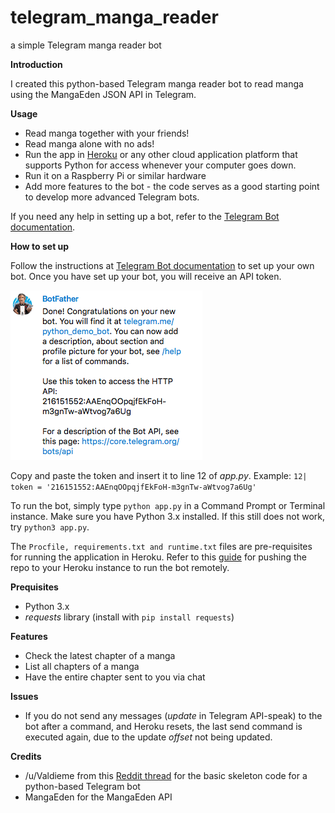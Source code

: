 # telegram_manga_reader
a simple Telegram manga reader bot

**Introduction**

I created this python-based Telegram manga reader bot to read manga using the MangaEden JSON API in Telegram.

**Usage**
- Read manga together with your friends!
- Read manga alone with no ads!
- Run the app in [Heroku](http://www.heroku.com) or any other cloud application platform that supports Python for access whenever your computer goes down.
- Run it on a Raspberry Pi or similar hardware
- Add more features to the bot - the code serves as a good starting point to develop more advanced Telegram bots.

If you need any help in setting up a bot, refer to the [Telegram Bot documentation](https://core.telegram.org/bots).

**How to set up**

Follow the instructions at [Telegram Bot documentation](https://core.telegram.org/bots) to set up your own bot. Once you have set up your bot, you will receive an API token.

![If you're thinking of using this API token, I've revoked it already.](token.png)

Copy and paste the token and insert it to line 12 of *app.py*. Example: `12| token = '216151552:AAEnqOOpqjfEkFoH-m3gnTw-aWtvog7a6Ug'`

To run the bot, simply type `python app.py` in a Command Prompt or Terminal instance. Make sure you have Python 3.x installed. If this still does not work, try `python3 app.py`.

The `Procfile, requirements.txt and runtime.txt` files are pre-requisites for running the application in Heroku. Refer to this [guide](https://devcenter.heroku.com/articles/git) for pushing the repo to your Heroku instance to run the bot remotely.

**Prequisites**
* Python 3.x
* *requests* library (install with `pip install requests`)

**Features**
* Check the latest chapter of a manga
* List all chapters of a manga
* Have the entire chapter sent to you via chat

**Issues**
* If you do not send any messages (*update* in Telegram API-speak) to the bot after a command, and Heroku resets, the last send command is executed again, due to the update *offset* not being updated.

**Credits**
* /u/Valdieme from this [Reddit thread](https://www.reddit.com/r/TelegramBots/comments/3b8kf3/the_simplest_python_bot/) for the basic skeleton code for a python-based Telegram bot
* MangaEden for the MangaEden API
